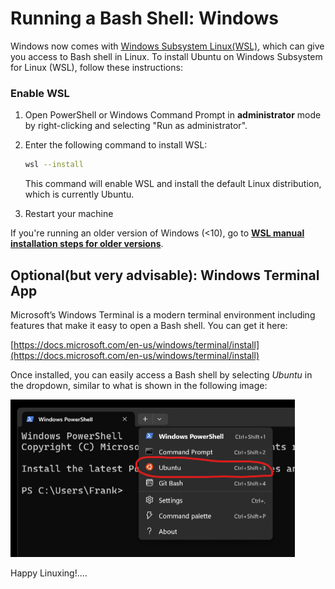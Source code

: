 # Running a Bash Shell: Windows

Windows now comes with [Windows Subsystem Linux(WSL)](https://docs.microsoft.com/en-us/windows/wsl/about), which can give you access to Bash shell in Linux. To install Ubuntu on Windows Subsystem for Linux (WSL), follow these instructions:

### Enable WSL

1. Open PowerShell or Windows Command Prompt in **administrator** mode by right-clicking and selecting "Run as administrator".

2. Enter the following command to install WSL:

   ~~~bash
   wsl --install
   ~~~

   This command will enable WSL and install the default Linux distribution, which is currently Ubuntu.

3. Restart your machine

If you're running an older version of Windows (<10),  go to  **[WSL manual installation steps for older versions](https://learn.microsoft.com/en-us/windows/wsl/install-manual)**.

## Optional(but very advisable): Windows Terminal App

Microsoft’s Windows Terminal is a modern terminal environment including features that make it easy to open a Bash shell. You can get it here:

[https://docs.microsoft.com/en-us/windows/terminal/install](https://docs.microsoft.com/en-us/windows/terminal/install)

Once installed, you can easily access a Bash shell by selecting *Ubuntu* in the dropdown, similar to what is shown in the following image:

<img src="./img/image-20240522105802040.png" alt="image-20240522105802040" style="zoom:50%;" />



Happy Linuxing!....
